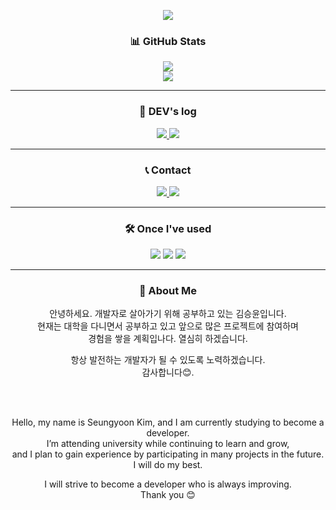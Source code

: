 <!-- 상단 배너 -->
<p align="center">
  <img src="https://capsule-render.vercel.app/api?type=waving&color=gradient&height=200&section=header&text=Welcome%20to%20SeungYoon's%20GitHub%20👋&fontSize=40" />
</p>



<!-- GitHub Stats -->
<h3 align="center">📊 GitHub Stats</h3>
<p align="center">
  <img src="https://github-readme-stats.vercel.app/api?username=BSBOX123&show_icons=true&theme=transparent&hide_border=true" />
</br>
  <img src="https://github-readme-stats.vercel.app/api/top-langs/?username=BSBOX123&layout=compact&theme=transparent&hide_border=true" />
</p>

---

<!-- Dev’s log -->
<h3 align="center">📓 DEV's log</h3>
<p align="center">
  <a href="https://ksy0311.tistory.com/" target="_blank">
    <img src="https://img.shields.io/badge/TISTORY-000000?style=flat&logo=blogger&logoColor=white" />
  </a>
  <a href="https://periwinkle-entree-26c.notion.site/1ac9ba840fad80978d7de6c03521591b?pvs=4" target="_blank">
    <img src="https://img.shields.io/badge/NOTION-000000?style=flat&logo=notion&logoColor=white" />
  </a>
</p>


---

<!-- Contact -->
<h3 align="center">📞 Contact</h3>
<p align="center">
  <a href="https://instagram.com/12.21_24/" target="_blank">
    <img src="https://img.shields.io/badge/INSTAGRAM-E4405F?style=flat&logo=instagram&logoColor=white" />
  </a>
  <a href="mailto:kimsunyun120@gmail.com">
    <img src="https://img.shields.io/badge/GMAIL-D14836?style=flat&logo=gmail&logoColor=white" />
  </a>
</p>

---

<!-- Tech Stack -->
<h3 align="center">🛠️ Once I've used</h3>
<p align="center">
  <img src="https://img.shields.io/badge/JAVA-007396?style=flat&logo=java&logoColor=white"/>
  <img src="https://img.shields.io/badge/GITHUB%20ACTIONS-2088FF?style=flat&logo=githubactions&logoColor=white"/>
  <img src="https://img.shields.io/badge/PYTHON-3776AB?style=flat&logo=python&logoColor=white"/>
</p>


---

<h3 align="center">👤 About Me</h3>

<p align="center">
  안녕하세요. 개발자로 살아가기 위해 공부하고 있는 김승윤입니다.<br>
  현재는 대학을 다니면서 공부하고 있고 앞으로 많은 프로젝트에 참여하며 <br>
  경험을 쌓을 계획입나다. 열심히 하겠습니다.
</p>

<p align="center">
  항상 발전하는 개발자가 될 수 있도록 노력하겠습니다.<br>
  감사합니다😊.
</p>

<br>
<br>

<p align="center">
  Hello, my name is Seungyoon Kim, and I am currently studying to become a developer.<br>
  I’m attending university while continuing to learn and grow,<br>
  and I plan to gain experience by participating in many projects in the future.<br> 
  I will do my best.
</p>

<p align="center">
  I will strive to become a developer who is always improving.<br>
  Thank you 😊
</p>
